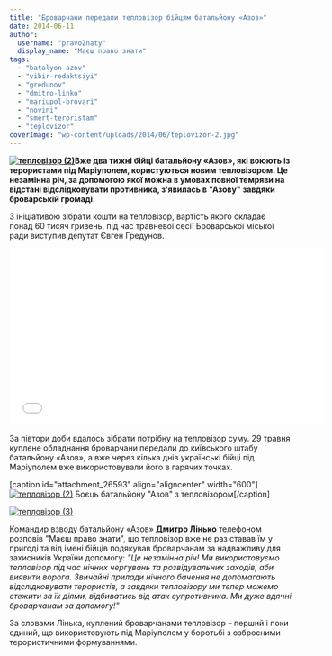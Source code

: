 ```yaml
---
title: "Броварчани передали тепловізор бійцям батальйону «Азов»"
date: 2014-06-11
author: 
  username: "pravoZnaty"
  display_name: "Маєш право знати"
tags: 
  - "batalyon-azov"
  - "vibir-redaktsiyi"
  - "gredunov"
  - "dmitro-linko"
  - "mariupol-brovari"
  - "novini"
  - "smert-teroristam"
  - "teplovizor"
coverImage: "wp-content/uploads/2014/06/teplovizor-2.jpg"
---
```


**[![тепловізор (2)](https://mpz.brovary.org/wp-content/uploads/2014/06/teplovizor-2.jpg)](https://mpz.brovary.org/wp-content/uploads/2014/06/teplovizor-2.jpg)Вже два тижні бійці батальйону «Азов», які воюють із терористами під Маріуполем, користуються новим тепловізором. Це незамінна річ, за допомогою якої можна в умовах повної темряви на відстані відслідковувати противника, з'явилась в "Азову" завдяки броварській громаді.**

З ініціативою зібрати кошти на тепловізор, вартість якого складає понад 60 тисяч гривень, під час травневої сесії Броварської міської ради виступив депутат Євген Гредунов.

<iframe src="//www.youtube.com/embed/-MDg5GIRKpA" width="560" height="315" frameborder="0" allowfullscreen="allowfullscreen"></iframe>

За півтори доби вдалось зібрати потрібну на тепловізор суму. 29 травня куплене обладнання броварчани передали до київського штабу батальйону «Азов», а вже через кілька днів українські бійці під Маріуполем вже використовували його в гарячих точках.

\[caption id="attachment\_26593" align="aligncenter" width="600"\][![тепловізор (2)](https://mpz.brovary.org/wp-content/uploads/2014/06/teplovizor-2.jpg)](https://mpz.brovary.org/wp-content/uploads/2014/06/teplovizor-2.jpg) Боєць батальйону "Азов" з тепловізором\[/caption\]

[![тепловізор (3)](https://mpz.brovary.org/wp-content/uploads/2014/06/teplovizor-31.jpg)](https://mpz.brovary.org/wp-content/uploads/2014/06/teplovizor-31.jpg)

Командир взводу батальйону «Азов» **Дмитро Лінько** телефоном розповів "Маєш право знати", що тепловізор вже не раз ставав їм у пригоді та від імені бійців подякував броварчанам за надважливу для захисників України допомогу: _"Це незамінна річ! Ми використовуємо тепловізор під час нічних чергувань та розвідувальних заходів, аби виявити ворога. Звичайні прилади нічного бачення не допомагають відслідковувати терористів, а завдяки тепловізору ми тепер можемо стежити за їх діями, відбиватись від атак супротивника. Ми дуже вдячні броварчанам за допомогу!"_

За словами Лінька, куплений броварчанами тепловізор – перший і поки єдиний, що використовують під Маріуполем у боротьбі з озброєними терористичними формуваннями.
